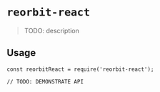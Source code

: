 # `reorbit-react`

> TODO: description

## Usage

```
const reorbitReact = require('reorbit-react');

// TODO: DEMONSTRATE API
```
